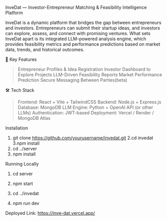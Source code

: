 InveDat — Investor-Entrepreneur Matching & Feasibility Intelligence Platform

InveDat is a dynamic platform that bridges the gap between entrepreneurs and investors. Entrepreneurs can submit their startup ideas, and investors can explore, assess, and connect with promising ventures. What sets InveDat apart is its integrated LLM-powered analysis engine, which provides feasibility metrics and performance predictions based on market data, trends, and historical outcomes.

🌟 Key Features

> Entrepreneur Profiles & Idea Registration
> Investor Dashboard to Explore Projects
> LLM-Driven Feasibility Reports
> Market Performance Prediction
> Secure Messaging Between Parties(beta)

🛠️ Tech Stack

> Frontend: React + Vite + TailwindCSS
> Backend: Node.js + Express.js
> Database: MongoDB
> LLM Engine: Python + OpenAI API (or other LLMs)
> Authentication: JWT-based
> Deployment: Vercel / Render / MongoDB Atlas

Installation

1. git clone https://github.com/yourusername/invedat.git
2.cd invedat
3.npm install
4. cd ../server
5.  npm install

Running Locally

1. cd server
2. npm start

3. cd ../invedat
4.  npm run dev

Deployed Link:  https://inve-dat.vercel.app/


